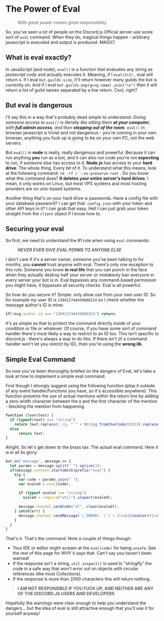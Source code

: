 # The Power of Eval
> With great power comes great responsibility

So, you've seen a lot of people on the Discord.js Official server use some sort of `eval` command. When they do, magical things happen - arbitrary javascript is executed and output is produced. MAGIC!

## What is eval exactly?

In JavaScript (and node), `eval()` is a function that evaluates any string *as javascript code* and actually executes it. Meaning, if I `eval(2+2)` , eval will return `4`. If I eval `bot.guilds.size`, it'll return however many guilds the bot is currently on. And if I eval `bot.guilds.map(g=>g.name).join("\n")` then it will return a list of guild names separated by a line return. Cool, right?

## But eval is dangerous

I'll say this in a way that's probably dead simple to understand: *Giving someone access to `eval()` is literally like sitting them **at your computer**, with **full admin access**, and then **stepping out of the room**.* `eval()` in browser javascript is trivial and not dangerous - you're running in your own browser, anything you fuck up is going to be on your own PC, not the web servers. 

But `eval()` in **node** is really, really dangerous and powerful. Because it can run anything **you** run as a bot, and it can also run code you're not **expecting** to run, if someone else has access to it. **Node.js** has access to your **hard drive**. The whole thing. Every bit of it. To understand what this means, look at the following command: `rm -rf / --no-preserve-root` . Do you know what this command does? **It deletes your entire server's hard drives**. I mean, it only works on Linux, but most VPS systems and most hosting providers are on unix-based systems. 

Another thing that's on your hard drive is passwords. Have a config file with your database password? I can get that. `config.json` with your token and other API keys in it? I can grab that easy. Hell I can just grab your token straight from the `client` object if I know how to. 

## Securing your eval

So first, we need to understand the #1 rule when using `eval` commands: 

> **_NEVER EVER GIVE EVAL PERMS TO ANYONE ELSE_**

I don't care if it's a server owner, someone you've been talking to for months, you **cannot** trust anyone with eval. There's only one exception to this rule: Someone you know **in real life** that you can punch in the face when they actually destroy half your server or mistakenly ban everyone in every server your bot is in. Eval bypasses any command-based permission you might have, it bypasses all security checks. Eval is all powerful.

So how do you secure it? Simple: only allow use from your own user ID. So for example my user ID is `139412744439988224` so I check whether the message author's ID is mine: 

```js
if(!msg.author.id === "139412744439988224") return;
```

It's as simple as that to protect the command directly inside of your condition or file or whatever. Of course, if you have some sort of command handler there's most likely a way to restrict to an ID too. This isn't specific to discord.js : there's always a way to do this. If there isn't (if a command handler won't let you restrict by ID), then you're using the **wrong lib**.

## Simple Eval Command

So now you've been thoroughly briefed on the dangers of Eval, let's take a look at how to implement a simple eval command. 

First though I strongly suggest using the following function (plop it outside of any event handler/functions you have, so it's accessible anywhere). This function prevents the use of actual mentions within the return line by adding a zero-width character between the `@` and the first character of the mention - blocking the mention from happening.

```js
function clean(text) {
  if (typeof(text) === "string")
    return text.replace(/`/g, "`" + String.fromCharCode(8203)).replace(/@/g, "@" + String.fromCharCode(8203));
  else
      return text;
}
```

Alright, So let's get down to the brass tax: The actual eval command. Here it is in all its glory:

```js
bot.on('message', message => {
  let params = message.split(" ").splice(1);
  if(message.content.startsWith(prefix+"eval") {
    try {
      var code = params.join(" ");
      var evaled = eval(code);
      
      if (typeof evaled !== "string")
        evaled = require("util").inspect(evaled);
      
      message.channel.sendCode("xl", clean(evaled));   
    } catch(err) {
      message.channel.sendMessage(`\`ERROR\` \`\`\`xl\n${clean(err)}\n\`\`\``);
    }
  }
}
```

That's it. That's the command. Note a couple of things though: 

- Your IDE or editor might scream at the `eval(code)` for being `unsafe`. See the rest of this page for WHY it says that. Can't say you haven't been warned!
- If the response isn't a string, `util.inspect()` is used to "stringify" the code in a safe way that won't error out on objects with circular references (like most Collections).
- If the response is more than 2000 characters this will return nothing.

> **I AM NOT RESPONSIBLE IF YOU FUCK UP, AND NEITHER ARE ANY OF THE DISCORD.JS USERS AND DEVELOPERS**

Hopefully the warnings were clear enough to help you understand the dangers... but the idea of eval is still attractive enough that you'll use it for yourself anyway!


